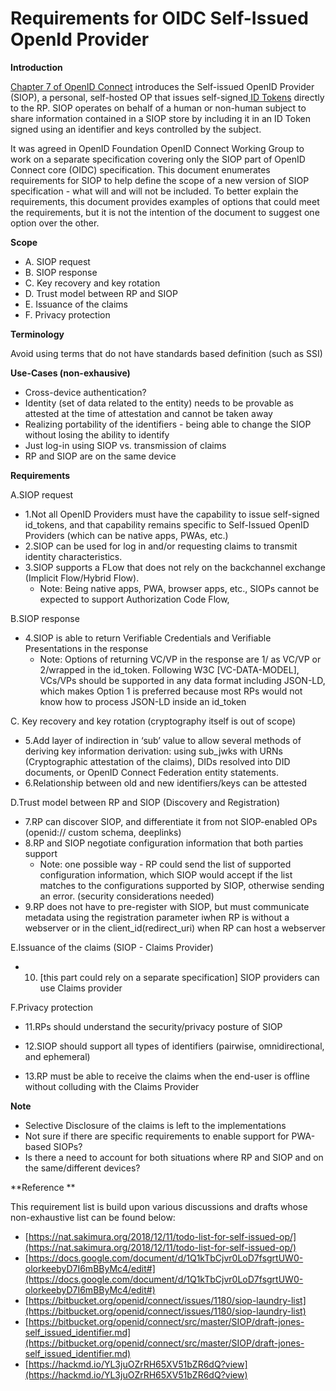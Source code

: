 # Requirements for OIDC Self-Issued OpenId Provider

**Introduction**

[Chapter 7 of OpenID Connect](https://openid.net/specs/openid-connect-core-1_0.html#SelfIssued) introduces the Self-issued OpenID Provider (SIOP), a personal, self-hosted OP that issues self-signed[ ID Tokens](https://openid.net/specs/openid-connect-core-1_0.html#IDToken) directly to the RP.  SIOP operates on behalf of a human or non-human subject to share information contained in a SIOP store by including it in an ID Token signed using an identifier and keys controlled by the subject.

It was agreed in OpenID Foundation OpenID Connect Working Group to work on a separate specification covering only the SIOP part of OpenID Connect core (OIDC) specification. This document enumerates requirements for SIOP to help define the scope of a new version of SIOP specification - what will and will not be included. To better explain the requirements, this document provides examples of options that could meet the requirements, but it is not the intention of the document to suggest one option over the other.

**Scope** 

*   A. SIOP request
*   B. SIOP response
*   C. Key recovery and key rotation
*   D. Trust model between RP and SIOP
*   E. Issuance of the claims
*   F. Privacy protection


**Terminology**

Avoid using terms that do not have standards based definition (such as SSI)

**Use-Cases (non-exhausive)**

*   Cross-device authentication?
*   Identity (set of data related to the entity) needs to be provable as attested at the time of attestation and cannot be taken away
*   Realizing portability of the identifiers - being able to change the SIOP without losing the ability to identify
*   Just log-in using SIOP vs. transmission of claims
*   RP and SIOP are on the same device

**Requirements**

A.SIOP request

*   1.Not all OpenID Providers must have the capability to issue self-signed id_tokens, and that capability remains specific to Self-Issued OpenID Providers (which can be native apps, PWAs, etc.)
*   2.SIOP can be used for log in and/or requesting claims to transmit identity characteristics. 
*   3.SIOP supports a FLow that does not rely on the backchannel exchange (Implicit Flow/Hybrid Flow). 
    *   Note: Being native apps, PWA, browser apps, etc., SIOPs cannot be expected to support Authorization Code Flow, 

B.SIOP response

*   4.SIOP is able to return Verifiable Credentials and Verifiable Presentations in the response
    *   Note: Options of returning VC/VP in the response are 1/ as VC/VP or 2/wrapped in the id_token. Following W3C [VC-DATA-MODEL], VCs/VPs should be supported in any data format including JSON-LD, which makes Option 1 is preferred because most RPs would not know how to process JSON-LD inside an id_token

C. Key recovery and key rotation (cryptography itself is out of scope)

*   5.Add layer of indirection in ‘sub’ value to allow several methods of deriving key information derivation: using sub_jwks with URNs (Cryptographic attestation of the claims), DIDs resolved into DID documents, or OpenID Connect Federation entity statements.
*   6.Relationship between old and new identifiers/keys can be attested 
        
D.Trust model between RP and SIOP (Discovery and Registration)

*   7.RP can discover SIOP, and differentiate it from not SIOP-enabled OPs (openid:// custom schema, deeplinks)
*   8.RP and SIOP negotiate configuration information that both parties support
    *    Note: one possible way - RP could send the list of supported configuration information, which SIOP would accept if the list matches to the configurations supported by SIOP, otherwise sending an error. (security considerations needed)
*   9.RP does not have to pre-register with SIOP, but must communicate metadata using the registration parameter iwhen RP is without a webserver or in the client_id(redirect_uri) when RP can host a webserver
    
E.Issuance of the claims (SIOP - Claims Provider)

*   10. [this part could rely on a separate specification] SIOP providers can use Claims provider 
    
F.Privacy protection

*   11.RPs should understand the security/privacy posture of SIOP

*   12.SIOP should support all types of identifiers (pairwise, omnidirectional, and ephemeral)
*   13.RP must be able to receive the claims when the end-user is offline without colluding with the Claims Provider


**Note**
*   Selective Disclosure of the claims is left to the implementations
*   Not sure if there are specific requirements to enable support for PWA-based SIOPs?
*   Is there a need to account for both situations where RP and SIOP and on the same/different devices?
	
	
**Reference **

This requirement list is build upon various discussions and drafts whose non-exhaustive list can be found below:

* [https://nat.sakimura.org/2018/12/11/todo-list-for-self-issued-op/](https://nat.sakimura.org/2018/12/11/todo-list-for-self-issued-op/)
* [https://docs.google.com/document/d/1Q1kTbCjvr0LoD7fsgrtUW0-olorkeebyD7I6mBByMc4/edit#](https://docs.google.com/document/d/1Q1kTbCjvr0LoD7fsgrtUW0-olorkeebyD7I6mBByMc4/edit#)
* [https://bitbucket.org/openid/connect/issues/1180/siop-laundry-list](https://bitbucket.org/openid/connect/issues/1180/siop-laundry-list)
* [https://bitbucket.org/openid/connect/src/master/SIOP/draft-jones-self_issued_identifier.md](https://bitbucket.org/openid/connect/src/master/SIOP/draft-jones-self_issued_identifier.md)
* [https://hackmd.io/YL3juOZrRH65XV51bZR6dQ?view](https://hackmd.io/YL3juOZrRH65XV51bZR6dQ?view)